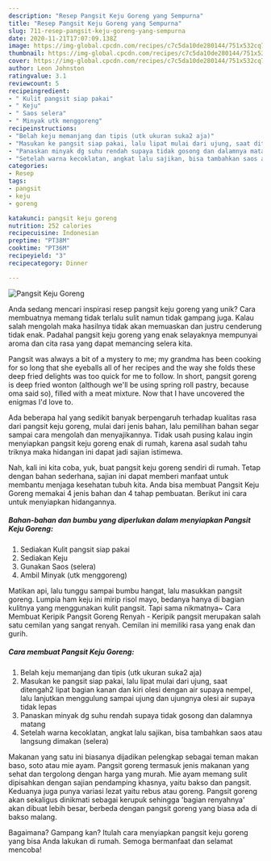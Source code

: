 ```yaml
---
description: "Resep Pangsit Keju Goreng yang Sempurna"
title: "Resep Pangsit Keju Goreng yang Sempurna"
slug: 711-resep-pangsit-keju-goreng-yang-sempurna
date: 2020-11-21T17:07:09.138Z
image: https://img-global.cpcdn.com/recipes/c7c5da10de280144/751x532cq70/pangsit-keju-goreng-foto-resep-utama.jpg
thumbnail: https://img-global.cpcdn.com/recipes/c7c5da10de280144/751x532cq70/pangsit-keju-goreng-foto-resep-utama.jpg
cover: https://img-global.cpcdn.com/recipes/c7c5da10de280144/751x532cq70/pangsit-keju-goreng-foto-resep-utama.jpg
author: Leon Johnston
ratingvalue: 3.1
reviewcount: 5
recipeingredient:
- " Kulit pangsit siap pakai"
- " Keju"
- " Saos selera"
- " Minyak utk menggoreng"
recipeinstructions:
- "Belah keju memanjang dan tipis (utk ukuran suka2 aja)"
- "Masukan ke pangsit siap pakai, lalu lipat mulai dari ujung, saat ditengah2 lipat bagian kanan dan kiri olesi dengan air supaya nempel, lalu lanjutkan menggulung sampai ujung dan ujungnya olesi air supaya tidak lepas"
- "Panaskan minyak dg suhu rendah supaya tidak gosong dan dalamnya matang"
- "Setelah warna kecoklatan, angkat lalu sajikan, bisa tambahkan saos atau langsung dimakan (selera)"
categories:
- Resep
tags:
- pangsit
- keju
- goreng

katakunci: pangsit keju goreng 
nutrition: 252 calories
recipecuisine: Indonesian
preptime: "PT38M"
cooktime: "PT36M"
recipeyield: "3"
recipecategory: Dinner

---
```



![Pangsit Keju Goreng](https://img-global.cpcdn.com/recipes/c7c5da10de280144/751x532cq70/pangsit-keju-goreng-foto-resep-utama.jpg)

Anda sedang mencari inspirasi resep pangsit keju goreng yang unik? Cara membuatnya memang tidak terlalu sulit namun tidak gampang juga. Kalau salah mengolah maka hasilnya tidak akan memuaskan dan justru cenderung tidak enak. Padahal pangsit keju goreng yang enak selayaknya mempunyai aroma dan cita rasa yang dapat memancing selera kita.

Pangsit was always a bit of a mystery to me; my grandma has been cooking for so long that she eyeballs all of her recipes and the way she folds these deep fried delights was too quick for me to follow. In short, pangsit goreng is deep fried wonton (although we&#39;ll be using spring roll pastry, because oma said so), filled with a meat mixture. Now that I have uncovered the enigmas I&#39;d love to.

Ada beberapa hal yang sedikit banyak berpengaruh terhadap kualitas rasa dari pangsit keju goreng, mulai dari jenis bahan, lalu pemilihan bahan segar sampai cara mengolah dan menyajikannya. Tidak usah pusing kalau ingin menyiapkan pangsit keju goreng enak di rumah, karena asal sudah tahu triknya maka hidangan ini dapat jadi sajian istimewa.


Nah, kali ini kita coba, yuk, buat pangsit keju goreng sendiri di rumah. Tetap dengan bahan sederhana, sajian ini dapat memberi manfaat untuk membantu menjaga kesehatan tubuh kita. Anda bisa membuat Pangsit Keju Goreng memakai 4 jenis bahan dan 4 tahap pembuatan. Berikut ini cara untuk menyiapkan hidangannya.

<!--inarticleads1-->

##### Bahan-bahan dan bumbu yang diperlukan dalam menyiapkan Pangsit Keju Goreng:

1. Sediakan  Kulit pangsit siap pakai
1. Sediakan  Keju
1. Gunakan  Saos (selera)
1. Ambil  Minyak (utk menggoreng)


Matikan api, lalu tunggu sampai bumbu hangat, lalu masukkan pangsit goreng. Lumpia ham keju ini mirip risol mayo, bedanya hanya di bagian kulitnya yang menggunakan kulit pangsit. Tapi sama nikmatnya~ Cara Membuat Keripik Pangsit Goreng Renyah - Keripik pangsit merupakan salah satu cemilan yang sangat renyah. Cemilan ini memiliki rasa yang enak dan gurih. 

<!--inarticleads2-->

##### Cara membuat Pangsit Keju Goreng:

1. Belah keju memanjang dan tipis (utk ukuran suka2 aja)
1. Masukan ke pangsit siap pakai, lalu lipat mulai dari ujung, saat ditengah2 lipat bagian kanan dan kiri olesi dengan air supaya nempel, lalu lanjutkan menggulung sampai ujung dan ujungnya olesi air supaya tidak lepas
1. Panaskan minyak dg suhu rendah supaya tidak gosong dan dalamnya matang
1. Setelah warna kecoklatan, angkat lalu sajikan, bisa tambahkan saos atau langsung dimakan (selera)


Makanan yang satu ini biasanya dijadikan pelengkap sebagai teman makan baso, soto atau mie ayam. Pangsit goreng termasuk jenis makanan yang sehat dan tergolong dengan harga yang murah. Mie ayam memang sulit dipisahkan dengan sajian pendamping khasnya, yaitu bakso dan pangsit. Keduanya juga punya variasi lezat yaitu rebus atau goreng. Pangsit goreng akan sekaligus dinikmati sebagai kerupuk sehingga &#39;bagian renyahnya&#39; akan dibuat lebih besar, berbeda dengan pangsit goreng yang biasa ada di bakso malang. 

Bagaimana? Gampang kan? Itulah cara menyiapkan pangsit keju goreng yang bisa Anda lakukan di rumah. Semoga bermanfaat dan selamat mencoba!
